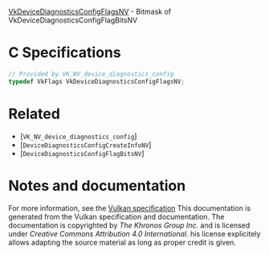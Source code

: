 [VkDeviceDiagnosticsConfigFlagsNV](https://www.khronos.org/registry/vulkan/specs/1.3-extensions/man/html/VkDeviceDiagnosticsConfigFlagsNV.html) - Bitmask of VkDeviceDiagnosticsConfigFlagBitsNV

# C Specifications
```c
// Provided by VK_NV_device_diagnostics_config
typedef VkFlags VkDeviceDiagnosticsConfigFlagsNV;
```

# Related
- [`VK_NV_device_diagnostics_config`]
- [`DeviceDiagnosticsConfigCreateInfoNV`]
- [`DeviceDiagnosticsConfigFlagBitsNV`]

# Notes and documentation
For more information, see the [Vulkan specification](https://www.khronos.org/registry/vulkan/specs/1.3-extensions/html/vkspec.html)
This documentation is generated from the Vulkan specification and documentation.
The documentation is copyrighted by *The Khronos Group Inc.* and is licensed under *Creative Commons Attribution 4.0 International*.
his license explicitely allows adapting the source material as long as proper credit is given.
        